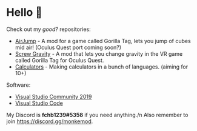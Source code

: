 # Hello :wave:

Check out my <i>good?</i> repositories:
- [AirJump](https://github.com/fchb1239/AirJump) - A mod for a game called Gorilla Tag, lets you jump of cubes mid air! (Oculus Quest port coming soon?)
- [Screw Gravity](https://github.com/fchb1239/ScrewGravity) - A mod that lets you change gravity in the VR game called Gorilla Tag for Oculus Quest.
- [Calculators](https://github.com/fchb1239/Calculators) - Making calculators in a bunch of languages. (aiming for 10+)

Software:
- [Visual Studio Community 2019](https://visualstudio.microsoft.com/downloads/)
- [Visual Studio Code](https://code.visualstudio.com/download)

My Discord is <b>fchb1239#5358</b> if you need anything./n
Also remember to join https://discord.gg/monkemod.
